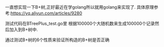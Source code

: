 
一直想实现一下B+树,正好最近在学golang所以就用golang来实现了.
具体原理参考:https://yq.aliyun.com/articles/9280

测试代码在BTreePlus_test.go里
根据100000个大随机数来生成100000个记录然后加入到B+树中.

通过测试B+树的6个性质来验证所构造的B+树是否正确

